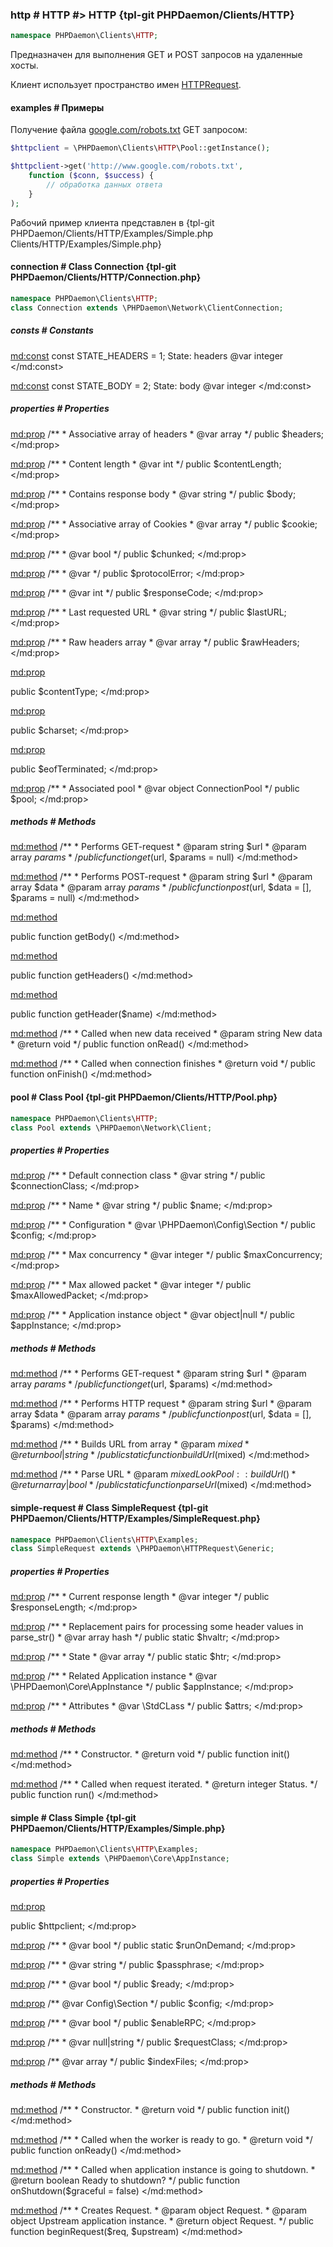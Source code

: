 ### http # HTTP #> HTTP {tpl-git PHPDaemon/Clients/HTTP}

```php
namespace PHPDaemon\Clients\HTTP;
```

Предназначен для выполнения GET и POST запросов на удаленные хосты.

Клиент использует пространство имен [HTTPRequest](#httprequest).

#### examples # Примеры

Получение файла [google.com/robots.txt](http://www.google.com/robots.txt) GET запросом:

```php
$httpclient = \PHPDaemon\Clients\HTTP\Pool::getInstance();

$httpclient->get('http://www.google.com/robots.txt',
	function ($conn, $success) {
		// обработка данных ответа
	}
);
```

Рабочий пример клиента представлен в {tpl-git PHPDaemon/Clients/HTTP/Examples/Simple.php Clients/HTTP/Examples/Simple.php}

<!-- include-namespace path="\PHPDaemon\Clients\HTTP" commit="c5399ca37f61fd5686758d095d7b5322e4becdd7" level="" access="" -->
#### connection # Class Connection {tpl-git PHPDaemon/Clients/HTTP/Connection.php}

```php
namespace PHPDaemon\Clients\HTTP;
class Connection extends \PHPDaemon\Network\ClientConnection;
```

##### consts # Constants

<md:const>
const STATE_HEADERS = 1;
State: headers @var integer
</md:const>

<md:const>
const STATE_BODY = 2;
State: body @var integer
</md:const>

##### properties # Properties

<md:prop>
/**
	 * Associative array of headers
	 * @var array
	 */
public $headers;
</md:prop>

<md:prop>
/**
	 * Content length
	 * @var int
	 */
public $contentLength;
</md:prop>

<md:prop>
/**
	 * Contains response body
	 * @var string
	 */
public $body;
</md:prop>

<md:prop>
/**
	 * Associative array of Cookies
	 * @var array
	 */
public $cookie;
</md:prop>

<md:prop>
/**
	 * @var bool
	 */
public $chunked;
</md:prop>

<md:prop>
/**
	 * @var
	 */
public $protocolError;
</md:prop>

<md:prop>
/**
	 * @var int
	 */
public $responseCode;
</md:prop>

<md:prop>
/**
	 * Last requested URL
	 * @var string
	 */
public $lastURL;
</md:prop>

<md:prop>
/**
	 * Raw headers array
	 * @var array
	 */
public $rawHeaders;
</md:prop>

<md:prop>

public $contentType;
</md:prop>

<md:prop>

public $charset;
</md:prop>

<md:prop>

public $eofTerminated;
</md:prop>

<md:prop>
/**
	 * Associated pool
	 * @var object ConnectionPool
	 */
public $pool;
</md:prop>

##### methods # Methods

<md:method>
/**
	 * Performs GET-request
	 * @param string $url
	 * @param array $params
	 */
public function get($url, $params = null)
</md:method>

<md:method>
/** 
	 * Performs POST-request
	 * @param string $url
	 * @param array $data
	 * @param array $params
	 */
public function post($url, $data = [], $params = null)
</md:method>

<md:method>

public function getBody()
</md:method>

<md:method>

public function getHeaders()
</md:method>

<md:method>

public function getHeader($name)
</md:method>

<md:method>
/**
	 * Called when new data received
	 * @param string New data
	 * @return void
	 */
public function onRead()
</md:method>

<md:method>
/**
	 * Called when connection finishes
	 * @return void
	 */
public function onFinish()
</md:method>

#### pool # Class Pool {tpl-git PHPDaemon/Clients/HTTP/Pool.php}

```php
namespace PHPDaemon\Clients\HTTP;
class Pool extends \PHPDaemon\Network\Client;
```

##### properties # Properties

<md:prop>
/**
	 * Default connection class
	 * @var string
	 */
public $connectionClass;
</md:prop>

<md:prop>
/**
	 * Name
	 * @var string
	 */
public $name;
</md:prop>

<md:prop>
/**
	 * Configuration
	 * @var \PHPDaemon\Config\Section
	 */
public $config;
</md:prop>

<md:prop>
/**
	 * Max concurrency
	 * @var integer
	 */
public $maxConcurrency;
</md:prop>

<md:prop>
/**
	 * Max allowed packet
	 * @var integer
	 */
public $maxAllowedPacket;
</md:prop>

<md:prop>
/**
	 * Application instance object
	 * @var object|null
	 */
public $appInstance;
</md:prop>

##### methods # Methods

<md:method>
/**
	 * Performs GET-request
	 * @param string $url
	 * @param array $params
	 */
public function get($url, $params)
</md:method>

<md:method>
/**
	 * Performs HTTP request
	 * @param string $url
	 * @param array $data
	 * @param array $params
	 */
public function post($url, $data = [], $params)
</md:method>

<md:method>
/**
	 * Builds URL from array
	 * @param $mixed
	 * @return bool|string
	 */
public static function buildUrl($mixed)
</md:method>

<md:method>
/**
	 * Parse URL
	 * @param $mixed Look Pool::buildUrl()
	 * @return array|bool
	 */
public static function parseUrl($mixed)
</md:method>

#### simple-request # Class SimpleRequest {tpl-git PHPDaemon/Clients/HTTP/Examples/SimpleRequest.php}

```php
namespace PHPDaemon\Clients\HTTP\Examples;
class SimpleRequest extends \PHPDaemon\HTTPRequest\Generic;
```

##### properties # Properties

<md:prop>
/**
	 * Current response length
	 * @var integer
	 */
public $responseLength;
</md:prop>

<md:prop>
/**
	 * Replacement pairs for processing some header values in parse_str()
	 * @var array hash
	 */
public static $hvaltr;
</md:prop>

<md:prop>
/**
	 * State
	 * @var array
	 */
public static $htr;
</md:prop>

<md:prop>
/**
	 * Related Application instance
	 * @var \PHPDaemon\Core\AppInstance
	 */
public $appInstance;
</md:prop>

<md:prop>
/**
	 * Attributes
	 * @var \StdCLass
	 */
public $attrs;
</md:prop>

##### methods # Methods

<md:method>
/**
	 * Constructor.
	 * @return void
	 */
public function init()
</md:method>

<md:method>
/**
	 * Called when request iterated.
	 * @return integer Status.
	 */
public function run()
</md:method>

#### simple # Class Simple {tpl-git PHPDaemon/Clients/HTTP/Examples/Simple.php}

```php
namespace PHPDaemon\Clients\HTTP\Examples;
class Simple extends \PHPDaemon\Core\AppInstance;
```

##### properties # Properties

<md:prop>

public $httpclient;
</md:prop>

<md:prop>
/**
	 * @var bool
	 */
public static $runOnDemand;
</md:prop>

<md:prop>
/**
	 * @var string
	 */
public $passphrase;
</md:prop>

<md:prop>
/**
	 * @var bool
	 */
public $ready;
</md:prop>

<md:prop>
/** @var Config\Section */
public $config;
</md:prop>

<md:prop>
/**
	 * @var bool
	 */
public $enableRPC;
</md:prop>

<md:prop>
/**
	 * @var null|string
	 */
public $requestClass;
</md:prop>

<md:prop>
/** @var array */
public $indexFiles;
</md:prop>

##### methods # Methods

<md:method>
/**
	 * Constructor.
	 * @return void
	 */
public function init()
</md:method>

<md:method>
/**
	 * Called when the worker is ready to go.
	 * @return void
	 */
public function onReady()
</md:method>

<md:method>
/**
	 * Called when application instance is going to shutdown.
	 * @return boolean Ready to shutdown?
	 */
public function onShutdown($graceful = false)
</md:method>

<md:method>
/**
	 * Creates Request.
	 * @param object Request.
	 * @param object Upstream application instance.
	 * @return object Request.
	 */
public function beginRequest($req, $upstream)
</md:method>


<!--/ include-namespace -->
